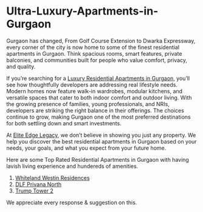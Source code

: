 # Ultra-Luxury-Apartments-in-Gurgaon
Gurgaon has changed, From Golf Course Extension to Dwarka Expressway, every corner of the city is now home to some of the finest residential apartments in Gurgaon. Think spacious rooms, smart features, private balconies, and communities built for people who value comfort, privacy, and quality.

If you’re searching for a <a href="https://www.eliteedgelegacy.com/property/residential">Luxury Residential Apartments in Gurgaon</a>, you’ll see how thoughtfully developers are addressing real lifestyle needs. Modern homes now feature walk-in wardrobes, modular kitchens, and versatile spaces that cater to both indoor comfort and outdoor living. With the growing presence of families, young professionals, and NRIs, developers are striking the right balance in their offerings. The choices continue to grow, making Gurgaon one of the most preferred destinations for both settling down and smart investments.

At <a href="https://www.eliteedgelegacy.com/">Elite Edge Legacy</a>, we don’t believe in showing you just any property. We help you discover the best residential apartments in Gurgaon based on your needs, your goals, and what you expect from your future home.

Here are some Top Rated Residential Apartments in Gurgaon with having lavish living experience and hundereds of amenities.
1. <a href="https://www.eliteedgelegacy.com/property-details/whiteland-westin-residences">Whiteland Westin Residences</a>
2. <a href="https://www.eliteedgelegacy.com/property-details/dlf-privana-north">DLF Privana North</a>
3. <a href="https://www.eliteedgelegacy.com/property-details/trump-tower-2">Trump Tower 2</a>

We appreciate every response & suggestion on this.
